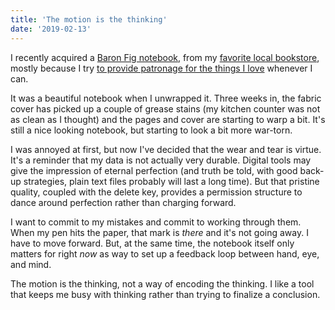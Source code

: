 ```yaml
---
title: 'The motion is the thinking'
date: '2019-02-13'
---
```

I recently acquired a [Baron Fig notebook](https://www.baronfig.com/products/shopconfidant), from my [favorite local bookstore](https://www.phoenixbooks.biz), mostly because I try [to provide patronage for the things I love](https://kottke.org/17/12/unlocking-the-commons-or-the-psychoeconomics-of-patronage) whenever I can.

It was a beautiful notebook when I unwrapped it. Three weeks in, the fabric cover has picked up a couple of grease stains (my kitchen counter was not as clean as I thought) and the pages and cover are starting to warp a bit. It's still a nice looking notebook, but starting to look a bit more war-torn.

I was annoyed at first, but now I've decided that the wear and tear is virtue. It's a reminder that my data is not actually very durable. Digital tools may give the impression of eternal perfection (and truth be told, with good back-up strategies, plain text files probably will last a long time). But that pristine quality, coupled with the delete key, provides a permission structure to dance around perfection rather than charging forward.

I want to commit to my mistakes and commit to working through them. When my pen hits the paper, that mark is _there_ and it's not going away. I have to move forward. But, at the same time, the notebook itself only matters for right _now_ as way to set up a feedback loop between hand, eye, and mind.

The motion is the thinking, not a way of encoding the thinking. I like a tool that keeps me busy with thinking rather than trying to finalize a conclusion.
